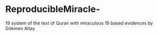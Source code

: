 # ReproducibleMiracle-
19 system of the text of Quran with miraculous 19 based evidences by Gökmen Altay
